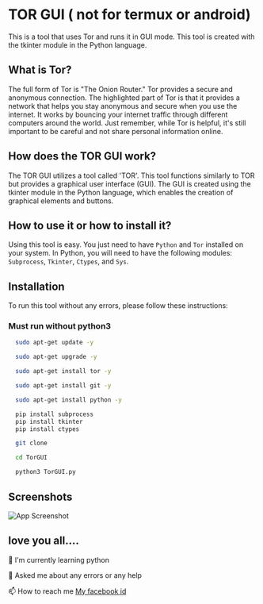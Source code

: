 
# TOR GUI ( not for termux or android)

This is a tool that uses Tor and runs it in GUI mode. This tool is created with the tkinter module in the Python language.

## What is Tor?


The full form of Tor is "The Onion Router." Tor provides a secure and anonymous connection. The highlighted part of Tor is that it provides a network that helps you stay anonymous and secure when you use the internet. It works by bouncing your internet traffic through different computers around the world. Just remember, while Tor is helpful, it's still important to be careful and not share personal information online.
## How does the TOR GUI work?
The TOR GUI utilizes a tool called 'TOR'. This tool functions similarly to TOR but provides a graphical user interface (GUI). The GUI is created using the tkinter module in the Python language, which enables the creation of graphical elements and buttons.
## How to use it or how to install it?
Using this tool is easy. You just need to have `Python` and `Tor` installed on your system. In Python, you will need to have the following modules: `Subprocess`, `Tkinter`, `Ctypes`, and `Sys`.
## Installation

To run this tool without any errors, please follow these instructions:

### Must run without python3

```bash
  sudo apt-get update -y
```

```bash
  sudo apt-get upgrade -y
```

```bash
  sudo apt-get install tor -y
```

```bash
  sudo apt-get install git -y
```

```bash
  sudo apt-get install python -y
```

```bash
  pip install subprocess
  pip install tkinter
  pip install ctypes

```

```bash
  git clone 
```

```bash
  cd TorGUI
```

```bash
  python3 TorGUI.py
```
## Screenshots

![App Screenshot](https://i.postimg.cc/tJH642GC/Screenshot-2023-05-28-204719.png)


## love you all....
🧠 I'm currently learning python

💬 Asked me about any errors or any help

📫 How to reach me [My facebook id](https://www.facebook.com/root.loovs)
